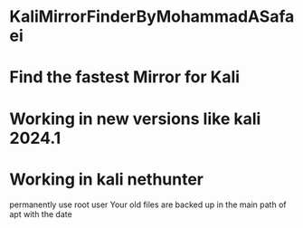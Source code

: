 # KaliMirrorFinderByMohammadASafaei
# Find the fastest Mirror for Kali
# Working in new versions like kali 2024.1
# Working in kali nethunter
permanently use root user
Your old files are backed up in the main path of apt with the date
